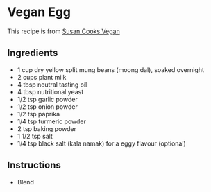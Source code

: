 # Vegan Egg

This recipe is from [Susan Cooks Vegan](https://susancooksvegan.com/copycat_just_egg_vegan_egg_mix/)

## Ingredients
- 1 cup dry yellow split mung beans (moong dal), soaked overnight
- 2 cups plant milk
- 4 tbsp neutral tasting oil
- 4 tbsp nutritional yeast
- 1/2 tsp garlic powder
- 1/2 tsp onion powder
- 1/2 tsp paprika
- 1/4 tsp turmeric powder
- 2 tsp baking powder
- 1 1/2 tsp salt
- 1/4 tsp black salt (kala namak) for a eggy flavour (optional)

## Instructions
- Blend